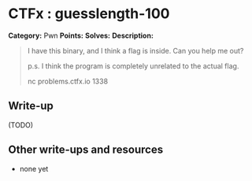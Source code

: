 # CTFx : guesslength-100

**Category:** Pwn
**Points:** 
**Solves:** 
**Description:**

> I have this binary, and I think a flag is inside. Can you help me out?
> 
> 
> p.s. I think the program is completely unrelated to the actual flag.
> 
> 
> nc problems.ctfx.io 1338

## Write-up

(TODO)

## Other write-ups and resources

* none yet
